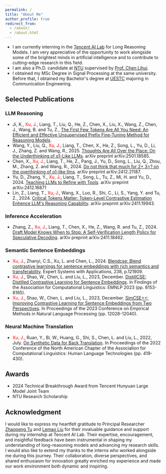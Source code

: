 ```yaml
---
permalink: /
title: "About Me"
author_profile: true
redirect_from: 
  - /about/
  - /about.html
---
```



* I am currently interning in the [Tencent AI Lab](https://ailab.tencent.com/ailab/zh/index) for Long Reasoning Models. I am very appreciative of the opportunity to work alongside some of the brightest minds in artificial intelligence and to contribute to cutting-edge research in this field. 
* I am also a Ph.D. candidate at [NTU](https://www.ntu.edu.sg/) supervised by [Prof. Chen Lihui](https://scholar.google.com/citations?user=XqNeXssAAAAJ&hl=en).
* I obtained my MSc Degree in Signal Processing at the same university. Before that, I obtained my Bachelor's degree at [UESTC](https://en.uestc.edu.cn/) majoring in Communication Engineering.


Selected Publications
---

### LLM Reasoning
* Ji, K., <span style="color:red">Xu, J.</span>, Liang, T., Liu, Q., He, Z., Chen, X., Liu, X., Wang, Z., Chen, J., Wang, B. and Tu, Z., [The First Few Tokens Are All You Need: An Efficient and Effective Unsupervised Prefix Fine-Tuning Method for Reasoning Models](http://dx.doi.org/10.13140/RG.2.2.33772.07043). 
* Wang, Y., Liu, Q., <span style="color:red">Xu, J.</span>, Liang, T., Chen, X., He, Z., Song, L., Yu, D., Li, J., Zhang, Z. and Wang, R., 2025. [Thoughts Are All Over the Place: On the Underthinking of o1-Like LLMs](https://arxiv.org/abs/2501.18585). arXiv preprint arXiv:2501.18585.  
* Chen, X., <span style="color:red">Xu, J.</span>, Liang, T., He, Z., Pang, J., Yu, D., Song, L., Liu, Q., Zhou, M., Zhang, Z. and Wang, R., 2024. [Do not think that much for 2+ 3=? on the overthinking of o1-like llms](https://arxiv.org/abs/2412.21187). arXiv preprint arXiv:2412.21187.  
* Yu, D., Zhang, Y., <span style="color:red">Xu, J.</span>, Liang, T., Song, L., Tu, Z., Mi, H. and Yu, D., 2024. [Teaching LLMs to Refine with Tools](https://arxiv.org/abs/2412.16871). arXiv preprint arXiv:2412.16871  
* Lin, Z., Liang, T., <span style="color:red">Xu, J.</span>, Wang, X., Luo, R., Shi, C., Li, S., Yang, Y. and Tu, Z., 2024. [Critical Tokens Matter: Token-Level Contrastive Estimation Enhence LLM's Reasoning Capability](https://arxiv.org/abs/2411.19943). arXiv preprint arXiv:2411.19943.  

### Inference Acceleration
* Zhang, Z., <span style="color:red">Xu, J.</span>, Liang, T., Chen, X., He, Z., Wang, R. and Tu, Z., 2024. [Draft Model Knows When to Stop: A Self-Verification Length Policy for Speculative Decoding](https://arxiv.org/abs/2411.18462). arXiv preprint arXiv:2411.18462.  


### Semantic Sentence Embeddings
* <span style="color:red">Xu, J.</span>, Zhanyi, C.S., Xu, L. and Chen, L., 2024. [Blendcse: Blend contrastive learnings for sentence embeddings with rich semantics and transferability](https://www.sciencedirect.com/science/article/abs/pii/S0957417423024119). Expert Systems with Applications, 238, p.121909.  
* <span style="color:red">Xu, J.</span>, Shao, W., Chen, L. and Liu, L., 2023, December. [DistillCSE: Distilled Contrastive Learning for Sentence Embeddings](https://aclanthology.org/2023.findings-emnlp.547/). In Findings of the Association for Computational Linguistics: EMNLP 2023 (pp. 8153-8165).  
* <span style="color:red">Xu, J.</span>, Shao, W., Chen, L. and Liu, L., 2023, December. [SimCSE++: Improving Contrastive Learning for Sentence Embeddings from Two Perspectives](https://aclanthology.org/2023.emnlp-main.737/). In Proceedings of the 2023 Conference on Empirical Methods in Natural Language Processing (pp. 12028-12040).  


### Neural Machine Translation
* <span style="color:red">Xu, J.</span>, Ruan, Y., Bi, W., Huang, G., Shi, S., Chen, L. and Liu, L., 2022, July. [On Synthetic Data for Back Translation](https://aclanthology.org/2022.naacl-main.32/). In Proceedings of the 2022 Conference of the North American Chapter of the Association for Computational Linguistics: Human Language Technologies (pp. 419-430).


Awards
---
* 2024 Technical Breakthrough Award from Tencent Hunyuan Large Model Joint Team
* NTU Research Scholarship


Acknowledgment
---
I would like to express my heartfelt gratitude to Principal Researcher [Zhaopeng Tu](https://tuzhaopeng.github.io/) and [Lemao Liu](https://lemaoliu.github.io/) for their invaluable guidance and support during my internship at Tencent AI Lab. Their expertise, encouragement, and insightful feedback have been instrumental in shaping my understanding of long-reasoning models and advancing my research skills.  
I would also like to extend my thanks to the interns who worked alongside me during this journey. Their collaboration, diverse perspectives, and shared enthusiasm for innovation greatly enriched my experience and made our work environment both dynamic and inspiring.
